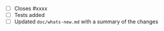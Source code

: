 <!--
Please run flake8 and black on your changes, these will be checked by the CI.
Feel free to remove any of the check-list items that aren't relevant to your PR.
-->

- [ ] Closes #xxxx
- [ ] Tests added
- [ ] Updated `doc/whats-new.md` with a summary of the changes
